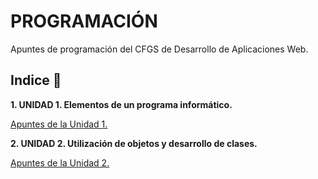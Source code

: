 # PROGRAMACIÓN

Apuntes de programación del CFGS de Desarrollo de Aplicaciones Web.

## Indice 🚀

**1. UNIDAD 1. Elementos de un programa informático.**

  [Apuntes de la Unidad 1.](Tema1/Apuntes.md)

**2. UNIDAD 2. Utilización de objetos y desarrollo de clases.**

[Apuntes de la Unidad 2.](Tema2/Apuntes.md)